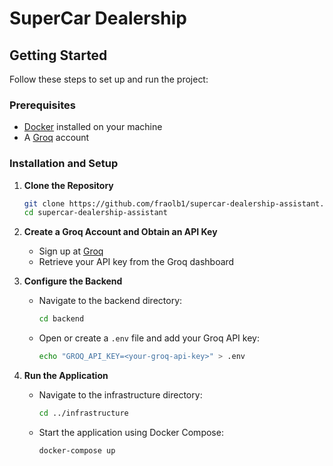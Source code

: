 # SuperCar Dealership

## Getting Started

Follow these steps to set up and run the project:

### Prerequisites

- [Docker](https://www.docker.com/get-started) installed on your machine
- A [Groq](https://groq.com/) account

### Installation and Setup

1. **Clone the Repository**

   ```sh
   git clone https://github.com/fraolb1/supercar-dealership-assistant.git
   cd supercar-dealership-assistant
   ```

2. **Create a Groq Account and Obtain an API Key**

   - Sign up at [Groq](https://groq.com/)
   - Retrieve your API key from the Groq dashboard

3. **Configure the Backend**

   - Navigate to the backend directory:
     ```sh
     cd backend
     ```
   - Open or create a `.env` file and add your Groq API key:
     ```sh
     echo "GROQ_API_KEY=<your-groq-api-key>" > .env
     ```

4. **Run the Application**

   - Navigate to the infrastructure directory:
     ```sh
     cd ../infrastructure
     ```
   - Start the application using Docker Compose:
     ```sh
     docker-compose up
     ```
